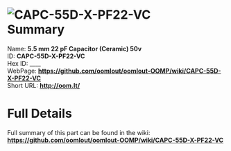
![CAPC-55D-X-PF22-VC](https://github.com/oomlout/oomlout-OOMP/blob/master/parts/CAPC-55D-X-PF22-VC/CAPC-55D-X-PF22-VC_420.jpg)   
Summary
=================
  
Name: __5.5 mm 22 pF Capacitor (Ceramic) 50v__    
ID: __CAPC-55D-X-PF22-VC__   
Hex ID: ____   
WebPage: __https://github.com/oomlout/oomlout-OOMP/wiki/CAPC-55D-X-PF22-VC__   
Short URL: __http://oom.lt/__   

Full Details
==========================
Full summary of this part can be found in the wiki:   
__https://github.com/oomlout/oomlout-OOMP/wiki/CAPC-55D-X-PF22-VC__    

